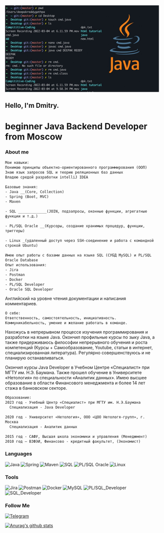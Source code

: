 ![Header](https://github.com/DmitriyPopovMos/DmitriyPopovMos/blob/main/assets/maxresdefault.jpg)

## Hello, I'm Dmitry.  
# beginner Java Backend Developer from Moscow


### About me

    Мои навыки:
	Понимаю принципы объектно-ориентированного программирования (ООП)
	Знаю язык запросов SQL и теорию реляционных баз данных
	Владею средой разработки intelliJ IDEA
	
    Базовые знания:
	- Java __(Core, Collection)
	- Spring (Boot, MVC)
	- Maven

	- SQL _____________(JOIN, подзапросы, оконные функции, агрегатные функции и т.д.)

	- PL/SQL Oracle __(Курсоры, создание хранимых процедур, функции, триггеры)

	- Linux _(удаленный доступ через SSH-соединение и работа с командной строкой Ubuntu)
	
	Имею опыт работы с базами данных на языке SQL (СУБД MySQL) и PL/SQL Oracle Database
	Опыт использования:
	- Jira
	- Postman
	- Docker
	- PL/SQL Developer
	- Oracle SQL Developer

Английский на уровне чтения документации и написания комментариев.


    О себе:
	Ответственность, самостоятельность, инициативность.
	Коммуникабельность, умение и желание работать в команде.
	
Нахожусь в непрерывном процессе изучения программирования и разработки на языке Java.
Окончил профильные курсы по зыку Java, а также придерживаюсь философии непрерывного обучения и роста компетенций (Курсы + Самообразование, Youtube, статьи в интернет, специализированная литература).
	Регулярно совершенствуюсь и не планирую останавливаться.

Окончил курсы Java Developer в Учебном Центре «Специалист» при МГТУ им. Н.Э. Баумана.
Также прошел обучение в Университете «Нетология» по специальности «Аналитик данных».
Имею высшее образование в области Финансового менеджмента и более 14 лет стажа в банковском секторе.



    Образование:
    2023 год - Учебный Центр «Специалист» при МГТУ им. Н.Э.Баумана
      Специализация - Java Developer
	
	2020 год - Университет «Нетология», ООО «ЦОО Нетологя-групп», г. Москва
      Специализация - Аналитик данных

	2015 год - САФУ, Высшая школа экономики и управления (Менеджмент)
	2010 год – ВЗФЭИ, Финансово - кредитный факультет, (Экономист)





### Languages
![Java](https://img.shields.io/badge/-Java-090909?style=for-the-badge&logo=Java&logoColor=47C5FB)
![Spring](https://img.shields.io/badge/-Spring-090909?style=for-the-badge&logo=Spring&logoColor=80b918)
![Maven](https://img.shields.io/badge/-Maven-090909?style=for-the-badge&logo=Maven&logoColor)
![SQL](https://img.shields.io/badge/-SQL-090909?style=for-the-badge&logo=SQL&logoColor)
![PL/SQL Oracle](https://img.shields.io/badge/-PL/SQL_Oracle-090909?style=for-the-badge&logo=PL/SQL_Oracle&logoColor=47C5FB)
![Linux](https://img.shields.io/badge/-Linux-090909?style=for-the-badge&logo=Linux&logoColor=ffdd00)





 ### Tools
![Jira](https://img.shields.io/badge/-Jira-090909?style=for-the-badge&logo=Jira&logoColor=007ea7)
![Postman](https://img.shields.io/badge/-Postman-090909?style=for-the-badge&logo=Postman&logoColor=f95738)
![Docker](https://img.shields.io/badge/-Docker-090909?style=for-the-badge&logo=Docker&logoColor=47C5FB)
![MySQL](https://img.shields.io/badge/-MySQL-090909?style=for-the-badge&logo=MySQL&logoColor=)
![PL/SQL_Developer](https://img.shields.io/badge/-PL/SQL_Developer-090909?style=for-the-badge&logo=Oracle&logoColor=e76f51)
![SQL_Developer](https://img.shields.io/badge/-SQL_Developer-090909?style=for-the-badge&logo=Oracle&logoColor=e76f51)




### Follow Me
[![Telegram](https://img.shields.io/badge/-Telegram-090909?style=for-the-badge&logo=Telegram&logoColor)](https://t.me/DmitriyPopovArh)


[![Anurag's github stats](https://github-readme-stats.vercel.app/api?username=DmitriyPopovMos&show_icons=true&theme=dark)](https://github.com/DmitriyPopovMos/github-readme-stats)